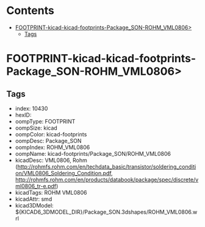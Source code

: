 



Contents
========

* [FOOTPRINT-kicad-kicad-footprints-Package_SON-ROHM_VML0806>](#footprint-kicad-kicad-footprints-package_son-rohm_vml0806)
	* [Tags](#tags)

# FOOTPRINT-kicad-kicad-footprints-Package_SON-ROHM_VML0806>

## Tags

- index: 10430
- hexID: 
- oompType: FOOTPRINT
- oompSize: kicad
- oompColor: kicad-footprints
- oompDesc: Package_SON
- oompIndex: ROHM_VML0806
- oompName: kicad-footprints/Package_SON/ROHM_VML0806
- kicadDesc: VML0806, Rohm (http://rohmfs.rohm.com/en/techdata_basic/transistor/soldering_condition/VML0806_Soldering_Condition.pdf, http://rohmfs.rohm.com/en/products/databook/package/spec/discrete/vml0806_tr-e.pdf)
- kicadTags: ROHM VML0806
- kicadAttr: smd
- kicad3DModel: ${KICAD6_3DMODEL_DIR}/Package_SON.3dshapes/ROHM_VML0806.wrl
